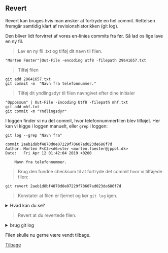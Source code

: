 ## Revert 
Revert kan bruges hvis man ønsker at fortryde en hel commit. Rettelsen fremgår samtidig klart af revisionshistorikken (git log). 

Den bliver lidt forvirret af vores en-linies commits fra før. Så lad os lige lave en ny fil. 

> Lav en ny fil <mit-mobilnummer>.txt og tilføj dit navn til filen. 
```
"Morten Fæster"|Out-File -encoding utf8 -filepath 29641657.txt
```
> Tilføj filen 
```
git add 29641657.txt
git commit -m  "Navn fra telefonnummer."
```

> Tilføj dit yndlingsdyr til filen navngivet efter dine initialer
```
"Oppossum" | Out-File -Encoding Utf8 -filepath mhf.txt
git add mhf.txt
git commit -m "Yndlingsdyr"
```
I loggen finder vi nu det commit, hvor telefonnummerfilen blev tilføjet. Her kan vi kigge i loggen manuelt, eller `grep` i loggen: 
```
git log --grep "Navn fra"
```

    commit 2aeb1d8bf4870d0e07229f70607ad023de686f7d
    Author: Morten F<C3><A6>ster <morten.faester@jppol.dk>
    Date:   Fri Apr 12 01:42:04 2019 +0200
    
        Navn fra telefonnummer.

> Brug den fundne checksum til at fortryde det commit hvor vi tilføjede filen: 
```
git revert 2aeb1d8bf4870d0e07229f70607ad023de686f7d
```

> Konstater at filen er fjernet og kør `git log` igen. 

<details><summary>Hvad kan du se?</summary>

Det skulle gerne fremgå at filen er forsvundet. 

</details>

> Revert at du revertede filen. 

<details><summary>brug git log</summary>

Hvis du bruger git log med *grep* som før, burde du nu se to commits. 

    C:\temp\bar [lab2]> git log --grep "Navn fra"
    commit 4520d85a6e80f5d9d03bf168d8a6dd361db297e9 (HEAD -> lab2)
    Author: Morten F<C3><A6>ster <morten.faester@jppol.dk>
    Date:   Fri Apr 12 01:45:35 2019 +0200
    
        Revert "Navn fra telefonnummer."
    
        This reverts commit 2aeb1d8bf4870d0e07229f70607ad023de686f7d.
    
    commit 2aeb1d8bf4870d0e07229f70607ad023de686f7d
    Author: Morten F<C3><A6>ster <morten.faester@jppol.dk>
    Date:   Fri Apr 12 01:42:04 2019 +0200
    
        Navn fra telefonnummer.
    

Du kan reverte 'Revert "Navn fra telefonnummer.' som via hashen for commited: 

```
git revert 4520d85a6e80f5d9d03bf168d8a6dd361db297e9
```
</details>

Filen skulle nu gerne være vendt tilbage. 

[Tilbage](README.md)
